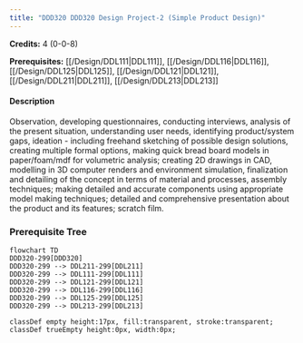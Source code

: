 ```yaml
---
title: "DDD320 DDD320 Design Project-2 (Simple Product Design)"
---
```

**Credits:** 4 (0-0-8)

**Prerequisites:** [[/Design/DDL111|DDL111]], [[/Design/DDL116|DDL116]], [[/Design/DDL125|DDL125]], [[/Design/DDL121|DDL121]], [[/Design/DDL211|DDL211]], [[/Design/DDL213|DDL213]]

#### Description
Observation, developing questionnaires, conducting interviews, analysis of the present situation, understanding user needs, identifying product/system gaps, ideation - including freehand sketching of possible design solutions, creating multiple formal options, making quick bread board models in paper/foam/mdf for volumetric analysis; creating 2D drawings in CAD, modelling in 3D computer renders and environment simulation, finalization and detailing of the concept in terms of material and processes, assembly techniques; making detailed and accurate components using appropriate model making techniques; detailed and comprehensive presentation about the product and its features; scratch film.

### Prerequisite Tree

```mermaid
flowchart TD
DDD320-299[DDD320]
DDD320-299 --> DDL211-299[DDL211]
DDD320-299 --> DDL111-299[DDL111]
DDD320-299 --> DDL121-299[DDL121]
DDD320-299 --> DDL116-299[DDL116]
DDD320-299 --> DDL125-299[DDL125]
DDD320-299 --> DDL213-299[DDL213]

classDef empty height:17px, fill:transparent, stroke:transparent;
classDef trueEmpty height:0px, width:0px;
```